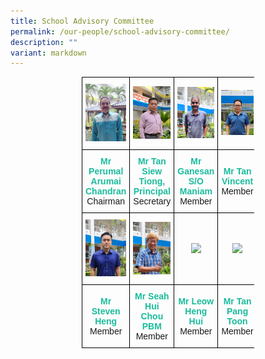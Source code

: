 ```yaml
---
title: School Advisory Committee
permalink: /our-people/school-advisory-committee/
description: ""
variant: markdown
---
```

<style type="text/css">
.tg  {border-collapse:collapse;border-spacing:0;margin:0px auto;}
.tg td{border-color:black;border-style:solid;border-width:1px;font-family:Arial, sans-serif;font-size:14px;
  overflow:hidden;padding:10px 5px;word-break:normal;}
.tg th{border-color:black;border-style:solid;border-width:1px;font-family:Arial, sans-serif;font-size:14px;
  font-weight:normal;overflow:hidden;padding:10px 5px;word-break:normal;}
.tg .tg-nrix{text-align:center;vertical-align:middle}
</style>
<table class="tg" style="undefined;table-layout: fixed; width: 276px">
<colgroup>
<col style="width: 200px">
<col style="width: 200px">
<col style="width: 200px">
<col style="width: 200px">
</colgroup>
<tbody>
  <tr>
    <td class="tg-nrix"><img src="/images/sac1.jpeg"></td>
    <td class="tg-nrix"><img src="/images/sac2.jpeg"></td>
    <td class="tg-nrix"><img src="/images/sac3.jpeg"></td>
    <td class="tg-nrix"><img src="/images/sac4.jpeg"></td>
  </tr>
  <tr>
		<td style="text-align:center" class="tg-nrix"><b style="color:#1ABC9C">Mr Perumal Arumai Chandran</b><br>Chairman</td>
    <td style="text-align:center" class="tg-nrix"><b style="color:#1ABC9C">Mr Tan Siew Tiong,
			Principal</b><br>Secretary</td>
		<td style="text-align:center" class="tg-nrix"><b style="color:#1ABC9C">Mr Ganesan S/O Maniam</b><br>Member</td>
		<td style="text-align:center" class="tg-nrix"><b style="color:#1ABC9C">Mr Tan Vincent</b><br>Member </td>
  </tr>
  <tr>
    <td class="tg-nrix"><img src="/images/sac5.jpeg"></td>
    <td class="tg-nrix"><img src="/images/sac8.jpeg"></td>
    <td class="tg-nrix"><img src="/images/"></td>
    <td class="tg-nrix"><img src="/images/"></td>
  </tr>
  <tr>
		<td style="text-align:center" class="tg-nrix"><b style="color:#1ABC9C">Mr Steven Heng</b><br>Member</td>
		<td style="text-align:center" class="tg-nrix"><b style="color:#1ABC9C">Mr Seah Hui Chou PBM</b><br>Member</td>
			<td style="text-align:center" class="tg-nrix"><b style="color:#1ABC9C">Mr Leow Heng Hui</b><br>Member</td>
			<td style="text-align:center" class="tg-nrix"><b style="color:#1ABC9C">Mr Tan Pang Toon</b><br>Member</td>
  </tr>
</tbody>
</table>